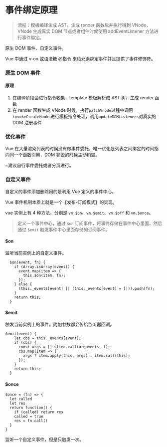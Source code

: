 # 事件绑定原理

> 流程：模板编译生成 AST，生成 render 函数后并执行得到 VNode，VNode 生成真实 DOM 节点或者组件时候使用 addEventListener 方法进行事件绑定。

原生 DOM 事件、自定义事件。

Vue 中通过 v-on 或语法糖 @指令 来给元素绑定事件并且提供了事件修饰符。

### 原生 DOM 事件

#### 原理

1. 在编译阶段会进行指令收集，template 模板解析成 AST 树，生成 render 函数
2. 在 render 函数生成 VNode 时候，执行`patchVnode`过程中调用 `invokeCreateHooks`进行模板指令处理，调用`updateDOMListeners`对真实的 DOM 注册事件

### 优化事件

Vue 在大量渲染列表的时候没有做事件委托，唯一优化是列表之间绑定的时间指向同一个函数引用，DOM 销毁的时候主动销毁。

~建议自行事件委托或者分页进行。

### 自定义事件

自定义的事件添加删除用的是利用 Vue 定义的事件中心。

Vue 事件机制本质上就是一个【发布-订阅模式】的实现。

vue 实例上有 4 种方法，分别是 `vm.$on`、`vm.$emit`、`vm.$off` 和 `vm.$once`。

> 定义一个事件中心，通过 `$on` 订阅事件，将事件存储在事件中心里面，然后通过 `$emit` 触发事件中心里面存储的订阅事件。

#### $on

监听当前实例上的自定义事件。

```
  $on(event, fn) {
    if (Array.isArray(event)) {
      event.map(item => {
        this.$on(item, fn);
      });
    } else {
      (this._events[event] || (this._events[event] = [])).push(fn);
    }
    return this;
  }
```

#### $emit

触发当前实例上的事件。附加参数都会传给监听器回调。

```
$emit(event) {
    let cbs = this._events[event];
    if (cbs) {
      const args = [].slice.call(arguments, 1);
      cbs.map(item => {
        args ? item.apply(this, args) : item.call(this);
      });
    }
    return this;
  }
```

#### $once

```
$once = (fn) => {
  let called
  let res
  return function() {
    if (called) return res
    called = true
    res = fn.call()
  }
}
```

监听一个自定义事件，但是只触发一次。
